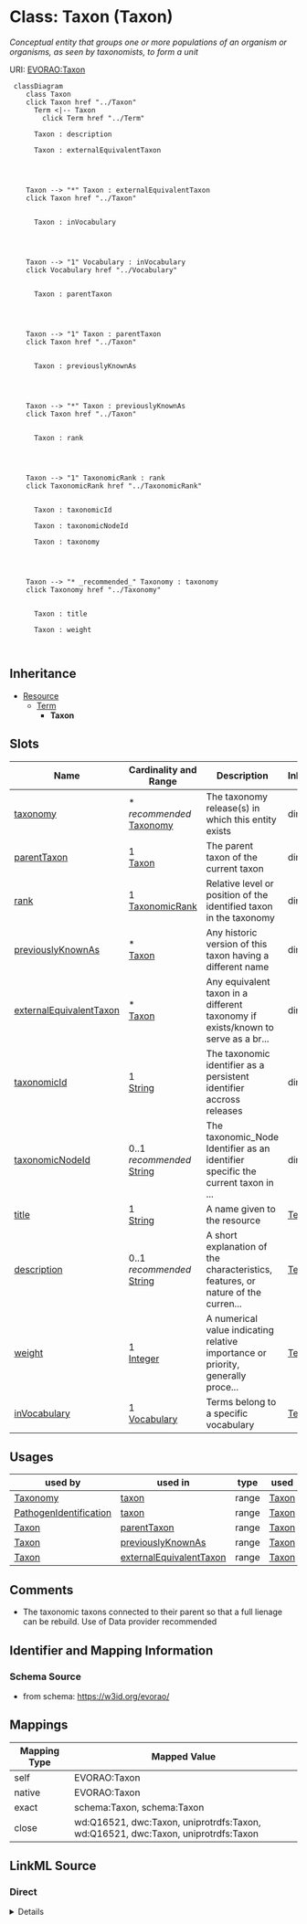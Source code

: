 

# Class: Taxon (Taxon) 


_Conceptual entity that groups one or more populations of an organism or organisms, as seen by taxonomists, to form a unit_





URI: [EVORAO:Taxon](https://w3id.org/evorao/Taxon)






```mermaid
 classDiagram
    class Taxon
    click Taxon href "../Taxon"
      Term <|-- Taxon
        click Term href "../Term"
      
      Taxon : description
        
      Taxon : externalEquivalentTaxon
        
          
    
    
    Taxon --> "*" Taxon : externalEquivalentTaxon
    click Taxon href "../Taxon"

        
      Taxon : inVocabulary
        
          
    
    
    Taxon --> "1" Vocabulary : inVocabulary
    click Vocabulary href "../Vocabulary"

        
      Taxon : parentTaxon
        
          
    
    
    Taxon --> "1" Taxon : parentTaxon
    click Taxon href "../Taxon"

        
      Taxon : previouslyKnownAs
        
          
    
    
    Taxon --> "*" Taxon : previouslyKnownAs
    click Taxon href "../Taxon"

        
      Taxon : rank
        
          
    
    
    Taxon --> "1" TaxonomicRank : rank
    click TaxonomicRank href "../TaxonomicRank"

        
      Taxon : taxonomicId
        
      Taxon : taxonomicNodeId
        
      Taxon : taxonomy
        
          
    
    
    Taxon --> "* _recommended_" Taxonomy : taxonomy
    click Taxonomy href "../Taxonomy"

        
      Taxon : title
        
      Taxon : weight
        
      
```





## Inheritance
* [Resource](Resource.md)
    * [Term](Term.md)
        * **Taxon**



## Slots

| Name | Cardinality and Range | Description | Inheritance |
| ---  | --- | --- | --- |
| [taxonomy](taxonomy.md) | * _recommended_ <br/> [Taxonomy](Taxonomy.md) | The taxonomy release(s) in which this entity exists | direct |
| [parentTaxon](parentTaxon.md) | 1 <br/> [Taxon](Taxon.md) | The parent taxon of the current taxon | direct |
| [rank](rank.md) | 1 <br/> [TaxonomicRank](TaxonomicRank.md) | Relative level or position of the identified taxon in the taxonomy | direct |
| [previouslyKnownAs](previouslyKnownAs.md) | * <br/> [Taxon](Taxon.md) | Any historic version of this taxon having a different name | direct |
| [externalEquivalentTaxon](externalEquivalentTaxon.md) | * <br/> [Taxon](Taxon.md) | Any equivalent taxon in a different taxonomy if exists/known to serve as a br... | direct |
| [taxonomicId](taxonomicId.md) | 1 <br/> [String](String.md) | The taxonomic identifier as a persistent identifier accross releases | direct |
| [taxonomicNodeId](taxonomicNodeId.md) | 0..1 _recommended_ <br/> [String](String.md) | The taxonomic_Node Identifier as an identifier specific the current taxon in ... | direct |
| [title](title.md) | 1 <br/> [String](String.md) | A name given to the resource | [Term](Term.md) |
| [description](description.md) | 0..1 _recommended_ <br/> [String](String.md) | A short explanation of the characteristics, features, or nature of the curren... | [Term](Term.md) |
| [weight](weight.md) | 1 <br/> [Integer](Integer.md) | A numerical value indicating relative importance or priority, generally proce... | [Term](Term.md) |
| [inVocabulary](inVocabulary.md) | 1 <br/> [Vocabulary](Vocabulary.md) | Terms belong to a specific vocabulary | [Term](Term.md) |





## Usages

| used by | used in | type | used |
| ---  | --- | --- | --- |
| [Taxonomy](Taxonomy.md) | [taxon](taxon.md) | range | [Taxon](Taxon.md) |
| [PathogenIdentification](PathogenIdentification.md) | [taxon](taxon.md) | range | [Taxon](Taxon.md) |
| [Taxon](Taxon.md) | [parentTaxon](parentTaxon.md) | range | [Taxon](Taxon.md) |
| [Taxon](Taxon.md) | [previouslyKnownAs](previouslyKnownAs.md) | range | [Taxon](Taxon.md) |
| [Taxon](Taxon.md) | [externalEquivalentTaxon](externalEquivalentTaxon.md) | range | [Taxon](Taxon.md) |






## Comments

* The taxonomic taxons connected to their parent so that a full lienage can be rebuild. Use of Data provider recommended

## Identifier and Mapping Information







### Schema Source


* from schema: https://w3id.org/evorao/




## Mappings

| Mapping Type | Mapped Value |
| ---  | ---  |
| self | EVORAO:Taxon |
| native | EVORAO:Taxon |
| exact | schema:Taxon, schema:Taxon |
| close | wd:Q16521, dwc:Taxon, uniprotrdfs:Taxon, wd:Q16521, dwc:Taxon, uniprotrdfs:Taxon |







## LinkML Source

<!-- TODO: investigate https://stackoverflow.com/questions/37606292/how-to-create-tabbed-code-blocks-in-mkdocs-or-sphinx -->

### Direct

<details>
```yaml
name: Taxon
description: Conceptual entity that groups one or more populations of an organism
  or organisms, as seen by taxonomists, to form a unit
title: Taxon
comments:
- The taxonomic taxons connected to their parent so that a full lienage can be rebuild.
  Use of Data provider recommended
from_schema: https://w3id.org/evorao/
exact_mappings:
- schema:Taxon
- schema:Taxon
close_mappings:
- wd:Q16521
- dwc:Taxon
- uniprotrdfs:Taxon
- wd:Q16521
- dwc:Taxon
- uniprotrdfs:Taxon
is_a: Term
slots:
- taxonomy
- parentTaxon
- rank
- previouslyKnownAs
- externalEquivalentTaxon
- taxonomicId
- taxonomicNodeId
slot_usage:
  taxonomy:
    name: taxonomy
    description: The taxonomy release(s) in which this entity exists
    title: taxonomy
    broad_mappings:
    - dct:isPartOf
    domain_of:
    - Taxon
    - TaxonomicRank
    range: Taxonomy
    required: false
    recommended: true
    multivalued: true
  parentTaxon:
    name: parentTaxon
    description: The parent taxon of the current taxon
    title: parent taxon
    exact_mappings:
    - schema:parentTaxon
    close_mappings:
    - wdp:P171
    broad_mappings:
    - dwc:Taxon
    domain_of:
    - Taxon
    range: Taxon
    required: true
    multivalued: false
  rank:
    name: rank
    description: Relative level or position of the identified taxon in the taxonomy
    title: rank
    exact_mappings:
    - wdp:P105
    close_mappings:
    - dwc:taxonRank
    - schema:taxonRank
    - biolink:has_taxonomic_rank
    related_mappings:
    - taxrank:1000000
    - ncbitaxon:has_rank
    domain_of:
    - Taxon
    - Taxonomy
    range: TaxonomicRank
    required: true
    multivalued: false
  previouslyKnownAs:
    name: previouslyKnownAs
    description: Any historic version of this taxon having a different name
    title: previously known as
    related_mappings:
    - schema:alternateName
    broad_mappings:
    - dwc:Taxon
    domain_of:
    - Taxon
    range: Taxon
    required: false
    multivalued: true
  externalEquivalentTaxon:
    name: externalEquivalentTaxon
    description: Any equivalent taxon in a different taxonomy if exists/known to serve
      as a bridge (e.g, ICTV towards NCBI)
    title: external equivalent taxon
    comments:
    - Could serve as a bridge between ICTV and NCBI as several providers currently
      uses NCBI Taxonomy
    close_mappings:
    - dwc:taxonID
    related_mappings:
    - dct:references
    domain_of:
    - Taxon
    range: Taxon
    required: false
    multivalued: true
  taxonomicId:
    name: taxonomicId
    description: The taxonomic identifier as a persistent identifier accross releases
    title: taxonomic ID
    exact_mappings:
    - dwc:taxonID
    narrow_mappings:
    - ncit:P331
    broad_mappings:
    - schema:identifier
    - dct:identifier
    domain_of:
    - Taxon
    range: string
    required: true
    multivalued: false
  taxonomicNodeId:
    name: taxonomicNodeId
    description: The taxonomic_Node Identifier as an identifier specific the current
      taxon in the corresponding release/version of the taxonomy
    title: taxonomic node ID
    comments:
    - NCBI does not have a taxon_node id, only a taxonomicID. Taxon_node id is Unique  in
      ICTV= Key of the taxon node !! Could be replaced by a composite key made of
      'taxonomic ID' + 'has version'
    close_mappings:
    - dwc:taxonID
    broad_mappings:
    - dct:identifier
    domain_of:
    - Taxon
    range: string
    required: false
    recommended: true
    multivalued: false

```
</details>

### Induced

<details>
```yaml
name: Taxon
description: Conceptual entity that groups one or more populations of an organism
  or organisms, as seen by taxonomists, to form a unit
title: Taxon
comments:
- The taxonomic taxons connected to their parent so that a full lienage can be rebuild.
  Use of Data provider recommended
from_schema: https://w3id.org/evorao/
exact_mappings:
- schema:Taxon
- schema:Taxon
close_mappings:
- wd:Q16521
- dwc:Taxon
- uniprotrdfs:Taxon
- wd:Q16521
- dwc:Taxon
- uniprotrdfs:Taxon
is_a: Term
slot_usage:
  taxonomy:
    name: taxonomy
    description: The taxonomy release(s) in which this entity exists
    title: taxonomy
    broad_mappings:
    - dct:isPartOf
    domain_of:
    - Taxon
    - TaxonomicRank
    range: Taxonomy
    required: false
    recommended: true
    multivalued: true
  parentTaxon:
    name: parentTaxon
    description: The parent taxon of the current taxon
    title: parent taxon
    exact_mappings:
    - schema:parentTaxon
    close_mappings:
    - wdp:P171
    broad_mappings:
    - dwc:Taxon
    domain_of:
    - Taxon
    range: Taxon
    required: true
    multivalued: false
  rank:
    name: rank
    description: Relative level or position of the identified taxon in the taxonomy
    title: rank
    exact_mappings:
    - wdp:P105
    close_mappings:
    - dwc:taxonRank
    - schema:taxonRank
    - biolink:has_taxonomic_rank
    related_mappings:
    - taxrank:1000000
    - ncbitaxon:has_rank
    domain_of:
    - Taxon
    - Taxonomy
    range: TaxonomicRank
    required: true
    multivalued: false
  previouslyKnownAs:
    name: previouslyKnownAs
    description: Any historic version of this taxon having a different name
    title: previously known as
    related_mappings:
    - schema:alternateName
    broad_mappings:
    - dwc:Taxon
    domain_of:
    - Taxon
    range: Taxon
    required: false
    multivalued: true
  externalEquivalentTaxon:
    name: externalEquivalentTaxon
    description: Any equivalent taxon in a different taxonomy if exists/known to serve
      as a bridge (e.g, ICTV towards NCBI)
    title: external equivalent taxon
    comments:
    - Could serve as a bridge between ICTV and NCBI as several providers currently
      uses NCBI Taxonomy
    close_mappings:
    - dwc:taxonID
    related_mappings:
    - dct:references
    domain_of:
    - Taxon
    range: Taxon
    required: false
    multivalued: true
  taxonomicId:
    name: taxonomicId
    description: The taxonomic identifier as a persistent identifier accross releases
    title: taxonomic ID
    exact_mappings:
    - dwc:taxonID
    narrow_mappings:
    - ncit:P331
    broad_mappings:
    - schema:identifier
    - dct:identifier
    domain_of:
    - Taxon
    range: string
    required: true
    multivalued: false
  taxonomicNodeId:
    name: taxonomicNodeId
    description: The taxonomic_Node Identifier as an identifier specific the current
      taxon in the corresponding release/version of the taxonomy
    title: taxonomic node ID
    comments:
    - NCBI does not have a taxon_node id, only a taxonomicID. Taxon_node id is Unique  in
      ICTV= Key of the taxon node !! Could be replaced by a composite key made of
      'taxonomic ID' + 'has version'
    close_mappings:
    - dwc:taxonID
    broad_mappings:
    - dct:identifier
    domain_of:
    - Taxon
    range: string
    required: false
    recommended: true
    multivalued: false
attributes:
  taxonomy:
    name: taxonomy
    description: The taxonomy release(s) in which this entity exists
    title: taxonomy
    from_schema: https://w3id.org/evorao/
    broad_mappings:
    - dct:isPartOf
    rank: 1000
    alias: taxonomy
    owner: Taxon
    domain_of:
    - Taxon
    - TaxonomicRank
    range: Taxonomy
    required: false
    recommended: true
    multivalued: true
  parentTaxon:
    name: parentTaxon
    description: The parent taxon of the current taxon
    title: parent taxon
    from_schema: https://w3id.org/evorao/
    exact_mappings:
    - schema:parentTaxon
    close_mappings:
    - wdp:P171
    broad_mappings:
    - dwc:Taxon
    rank: 1000
    alias: parentTaxon
    owner: Taxon
    domain_of:
    - Taxon
    range: Taxon
    required: true
    multivalued: false
  rank:
    name: rank
    description: Relative level or position of the identified taxon in the taxonomy
    title: rank
    from_schema: https://w3id.org/evorao/
    exact_mappings:
    - wdp:P105
    close_mappings:
    - dwc:taxonRank
    - schema:taxonRank
    - biolink:has_taxonomic_rank
    related_mappings:
    - taxrank:1000000
    - ncbitaxon:has_rank
    rank: 1000
    alias: rank
    owner: Taxon
    domain_of:
    - Taxon
    - Taxonomy
    range: TaxonomicRank
    required: true
    multivalued: false
  previouslyKnownAs:
    name: previouslyKnownAs
    description: Any historic version of this taxon having a different name
    title: previously known as
    from_schema: https://w3id.org/evorao/
    related_mappings:
    - schema:alternateName
    broad_mappings:
    - dwc:Taxon
    rank: 1000
    alias: previouslyKnownAs
    owner: Taxon
    domain_of:
    - Taxon
    range: Taxon
    required: false
    multivalued: true
  externalEquivalentTaxon:
    name: externalEquivalentTaxon
    description: Any equivalent taxon in a different taxonomy if exists/known to serve
      as a bridge (e.g, ICTV towards NCBI)
    title: external equivalent taxon
    comments:
    - Could serve as a bridge between ICTV and NCBI as several providers currently
      uses NCBI Taxonomy
    from_schema: https://w3id.org/evorao/
    close_mappings:
    - dwc:taxonID
    related_mappings:
    - dct:references
    rank: 1000
    alias: externalEquivalentTaxon
    owner: Taxon
    domain_of:
    - Taxon
    range: Taxon
    required: false
    multivalued: true
  taxonomicId:
    name: taxonomicId
    description: The taxonomic identifier as a persistent identifier accross releases
    title: taxonomic ID
    from_schema: https://w3id.org/evorao/
    exact_mappings:
    - dwc:taxonID
    narrow_mappings:
    - ncit:P331
    broad_mappings:
    - schema:identifier
    - dct:identifier
    rank: 1000
    alias: taxonomicId
    owner: Taxon
    domain_of:
    - Taxon
    range: string
    required: true
    multivalued: false
  taxonomicNodeId:
    name: taxonomicNodeId
    description: The taxonomic_Node Identifier as an identifier specific the current
      taxon in the corresponding release/version of the taxonomy
    title: taxonomic node ID
    comments:
    - NCBI does not have a taxon_node id, only a taxonomicID. Taxon_node id is Unique  in
      ICTV= Key of the taxon node !! Could be replaced by a composite key made of
      'taxonomic ID' + 'has version'
    from_schema: https://w3id.org/evorao/
    close_mappings:
    - dwc:taxonID
    broad_mappings:
    - dct:identifier
    rank: 1000
    alias: taxonomicNodeId
    owner: Taxon
    domain_of:
    - Taxon
    range: string
    required: false
    recommended: true
    multivalued: false
  title:
    name: title
    description: A name given to the resource
    title: title
    comments:
    - 'The title of the item should be as short and descriptive as possible. E.g.
      for virus products it should basically be based on the following Pattern: ''Virus
      name'', ''virus host type'', ''collection year'', ''country of collection''
      ex ''suspected epidemiological origin'', ''genotype'', ''strain'', ''variant
      name or specific feature'
    from_schema: https://w3id.org/evorao/
    exact_mappings:
    - schema:name
    - rdfs:label
    rank: 1000
    slot_uri: dct:title
    alias: title
    owner: Taxon
    domain_of:
    - Term
    - Dataset
    - DataService
    - Publication
    - License
    - Certification
    range: string
    required: true
    multivalued: false
  description:
    name: description
    description: A short explanation of the characteristics, features, or nature of
      the current item
    title: description
    comments:
    - Describe this item in few lines. This description will serve as a summary to
      present the resource.
    from_schema: https://w3id.org/evorao/
    exact_mappings:
    - schema:description
    close_mappings:
    - schema:description
    - schema:description
    rank: 1000
    slot_uri: dct:description
    alias: description
    owner: Taxon
    domain_of:
    - Term
    - Dataset
    - DataService
    - PersonOrOrganization
    - File
    - ContactPoint
    - License
    - Certification
    range: string
    required: false
    recommended: true
    multivalued: false
  weight:
    name: weight
    description: A numerical value indicating relative importance or priority, generally
      processed in ascending order. This weight helps prioritize content when organizing
      or processing data. Its value can be negative, with a default set to 0
    title: weight
    comments:
    - The lowest weighted Data providers are triggered first, this may be usefull
      to populate at first entities that are referenced by others (e.g. Version ahead
      of Rank ahead of Taxon)
    from_schema: https://w3id.org/evorao/
    close_mappings:
    - adms:status
    rank: 1000
    ifabsent: int(0)
    alias: weight
    owner: Taxon
    domain_of:
    - Term
    - DataProvider
    range: integer
    required: true
    multivalued: false
  inVocabulary:
    name: inVocabulary
    description: Terms belong to a specific vocabulary
    title: in Vocabulary
    from_schema: https://w3id.org/evorao/
    close_mappings:
    - wdp:P972
    related_mappings:
    - dct:isReferencedBy
    broad_mappings:
    - dct:isPartOf
    rank: 1000
    alias: inVocabulary
    owner: Taxon
    domain_of:
    - Term
    range: Vocabulary
    required: true
    multivalued: false

```
</details>